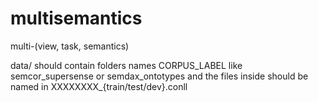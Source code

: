 # multisemantics
multi-(view, task, semantics)

data/ should contain folders names CORPUS_LABEL like semcor_supersense or semdax_ontotypes
and the files inside should be named in XXXXXXXX_{train/test/dev}.conll


